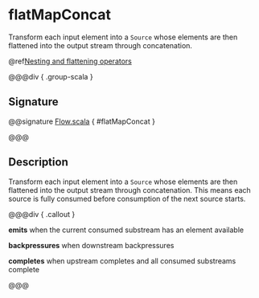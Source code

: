 # flatMapConcat

Transform each input element into a `Source` whose elements are then flattened into the output stream through concatenation.

@ref[Nesting and flattening operators](../index.md#nesting-and-flattening-operators)

@@@div { .group-scala }

## Signature

@@signature [Flow.scala]($akka$/akka-stream/src/main/scala/akka/stream/scaladsl/Flow.scala) { #flatMapConcat }

@@@

## Description

Transform each input element into a `Source` whose elements are then flattened into the output stream through
concatenation. This means each source is fully consumed before consumption of the next source starts.


@@@div { .callout }

**emits** when the current consumed substream has an element available

**backpressures** when downstream backpressures

**completes** when upstream completes and all consumed substreams complete

@@@

